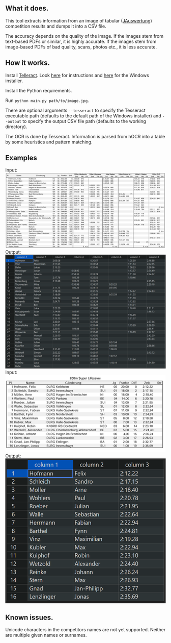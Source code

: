 ## What it does.

This tool extracts information from an image of tabular ([JAuswertung](https://github.com/dennisfabri/JAuswertung)) competition results and dumps it into a CSV file.

The accuracy depends on the quality of the image. If the images stem from text-based PDFs or similar, it is highly accurate. If the images stem from image-based PDFs of bad quality, scans, photos etc., it is less accurate.

## How it works.

Install [Telleract](https://github.com/tesseract-ocr/tesseract). Look [here](https://tesseract-ocr.github.io/tessdoc/Installation.html) for instructions and [here](https://github.com/UB-Mannheim/tesseract/wiki) for the Windows installer.

Install the Python requirements.

Run `python main.py path/to/image.jpg`.

There are optional arguments
`--tesseract` to specify the Tesseract executable path (defaults to the default path of the Windows installer) and
`--output` to specify the output CSV file path (defaults to the working directory).

The OCR is done by Tesseract. Information is parsed from hOCR into a table by some heuristics and pattern matching.

## Examples

Input:
![](examples/1input.png)
Output:
![](examples/1output.png)
Input:
![](examples/2input.png)
Output:
![](examples/2output.png)

## Known issues.

Unicode characters in the competitors names are not yet supported. Neither are multiple given names or surnames.